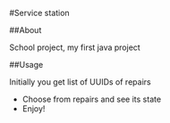 #Service station

##About

School project, my first java project

##Usage

Initially you get list of UUIDs of repairs

- Choose from repairs and see its state
- Enjoy!
